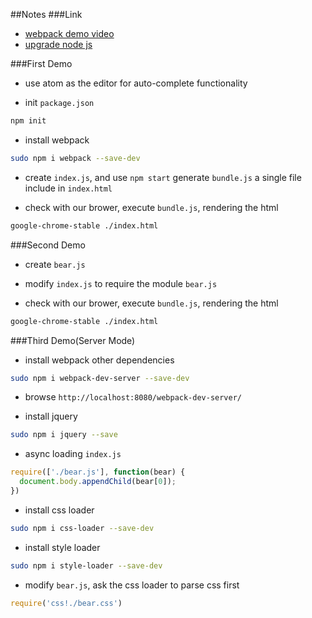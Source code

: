 ##Notes
###Link

- [webpack demo video](https://www.youtube.com/watch?v=TaWKUpahFZM)
- [upgrade node js](http://tecadmin.net/upgrade-nodejs-via-npm/#)

###First Demo

- use atom as the editor for auto-complete functionality

- init `package.json`

```zsh
npm init
```

- install webpack

```zsh
sudo npm i webpack --save-dev
```

- create `index.js`, and use `npm start` generate `bundle.js` a single file include in `index.html`


- check with our brower, execute `bundle.js`, rendering the html

```zsh
google-chrome-stable ./index.html
```

###Second Demo

- create `bear.js`

- modify `index.js` to require the module `bear.js`

- check with our brower, execute `bundle.js`, rendering the html

```zsh
google-chrome-stable ./index.html
```

###Third Demo(Server Mode)

- install webpack other dependencies

```zsh
sudo npm i webpack-dev-server --save-dev
```

- browse `http://localhost:8080/webpack-dev-server/`

- install jquery

```zsh
sudo npm i jquery --save
```

- async loading `index.js`

```javascript
require(['./bear.js'], function(bear) {
  document.body.appendChild(bear[0]);
})
```

- install css loader

```zsh
sudo npm i css-loader --save-dev
```

- install style loader

```zsh
sudo npm i style-loader --save-dev
```

- modify `bear.js`, ask the css loader to parse css first

```javascript
require('css!./bear.css')
```

